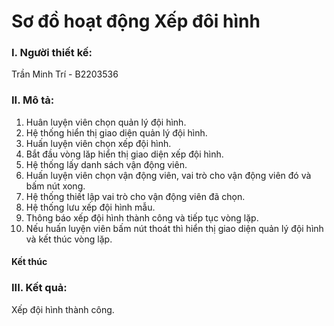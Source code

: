 # Sơ đồ hoạt động Xếp đôi hình

### I. Người thiết kế: 
Trần Minh Trí - B2203536
### II. Mô tả:
1. Huân luyện viên chọn quản lý đội hình.
2. Hệ thống hiển thị giao diện quản lý đội hình.
3. Huấn luyện viên chọn xếp đội hình.
4. Bắt đầu vòng lăp hiển thị giao diện xếp đội hình.
6. Hệ thống lấy danh sách vận động viên.
7. Huấn luyện viên chọn vận động viên, vai trò cho vận động viên đó và bấm nút xong.
8. Hệ thống thiết lập vai trò cho vận động viên đã chọn.
8. Hệ thống lưu xếp đội hình mẫu.
9. Thông báo xếp đội hình thành công và tiếp tục vòng lặp.
10. Nếu huấn luyện viên bấm nút thoát thì hiển thị giao diện quản lý đội hình và kết thúc vòng lặp. 
#### Kết thúc
### III. Kết quả:
Xếp đội hình thành công.